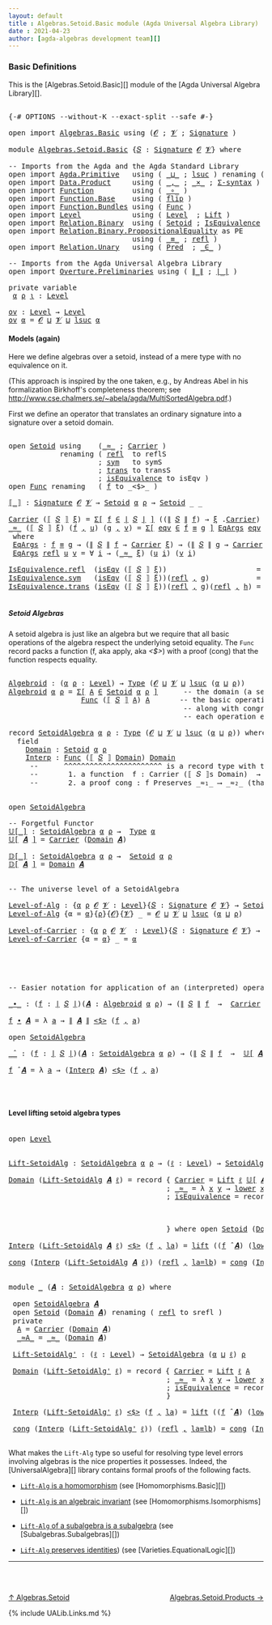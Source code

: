 ```yaml
---
layout: default
title : Algebras.Setoid.Basic module (Agda Universal Algebra Library)
date : 2021-04-23
author: [agda-algebras development team][]
---
```


### Basic Definitions

This is the [Algebras.Setoid.Basic][] module of the [Agda Universal Algebra Library][].

<pre class="Agda">

<a id="283" class="Symbol">{-#</a> <a id="287" class="Keyword">OPTIONS</a> <a id="295" class="Pragma">--without-K</a> <a id="307" class="Pragma">--exact-split</a> <a id="321" class="Pragma">--safe</a> <a id="328" class="Symbol">#-}</a>

<a id="333" class="Keyword">open</a> <a id="338" class="Keyword">import</a> <a id="345" href="Algebras.Basic.html" class="Module">Algebras.Basic</a> <a id="360" class="Keyword">using</a> <a id="366" class="Symbol">(</a><a id="367" href="Algebras.Basic.html#1210" class="Generalizable">𝓞</a> <a id="369" class="Symbol">;</a> <a id="371" href="Algebras.Basic.html#1212" class="Generalizable">𝓥</a> <a id="373" class="Symbol">;</a> <a id="375" href="Algebras.Basic.html#3576" class="Function">Signature</a> <a id="385" class="Symbol">)</a>

<a id="388" class="Keyword">module</a> <a id="395" href="Algebras.Setoid.Basic.html" class="Module">Algebras.Setoid.Basic</a> <a id="417" class="Symbol">{</a><a id="418" href="Algebras.Setoid.Basic.html#418" class="Bound">𝑆</a> <a id="420" class="Symbol">:</a> <a id="422" href="Algebras.Basic.html#3576" class="Function">Signature</a> <a id="432" href="Algebras.Basic.html#1210" class="Generalizable">𝓞</a> <a id="434" href="Algebras.Basic.html#1212" class="Generalizable">𝓥</a><a id="435" class="Symbol">}</a> <a id="437" class="Keyword">where</a>

<a id="444" class="Comment">-- Imports from the Agda and the Agda Standard Library</a>
<a id="499" class="Keyword">open</a> <a id="504" class="Keyword">import</a> <a id="511" href="Agda.Primitive.html" class="Module">Agda.Primitive</a>   <a id="528" class="Keyword">using</a> <a id="534" class="Symbol">(</a> <a id="536" href="Agda.Primitive.html#810" class="Primitive Operator">_⊔_</a> <a id="540" class="Symbol">;</a> <a id="542" href="Agda.Primitive.html#780" class="Primitive">lsuc</a> <a id="547" class="Symbol">)</a> <a id="549" class="Keyword">renaming</a> <a id="558" class="Symbol">(</a> <a id="560" href="Agda.Primitive.html#326" class="Primitive">Set</a> <a id="564" class="Symbol">to</a> <a id="567" class="Primitive">Type</a> <a id="572" class="Symbol">)</a>
<a id="574" class="Keyword">open</a> <a id="579" class="Keyword">import</a> <a id="586" href="Data.Product.html" class="Module">Data.Product</a>     <a id="603" class="Keyword">using</a> <a id="609" class="Symbol">(</a> <a id="611" href="Agda.Builtin.Sigma.html#236" class="InductiveConstructor Operator">_,_</a> <a id="615" class="Symbol">;</a> <a id="617" href="Data.Product.html#1167" class="Function Operator">_×_</a> <a id="621" class="Symbol">;</a> <a id="623" href="Data.Product.html#916" class="Function">Σ-syntax</a> <a id="632" class="Symbol">)</a>
<a id="634" class="Keyword">open</a> <a id="639" class="Keyword">import</a> <a id="646" href="Function.html" class="Module">Function</a>         <a id="663" class="Keyword">using</a> <a id="669" class="Symbol">(</a> <a id="671" href="Function.Base.html#1031" class="Function Operator">_∘_</a> <a id="675" class="Symbol">)</a>
<a id="677" class="Keyword">open</a> <a id="682" class="Keyword">import</a> <a id="689" href="Function.Base.html" class="Module">Function.Base</a>    <a id="706" class="Keyword">using</a> <a id="712" class="Symbol">(</a> <a id="714" href="Function.Base.html#1554" class="Function">flip</a> <a id="719" class="Symbol">)</a>
<a id="721" class="Keyword">open</a> <a id="726" class="Keyword">import</a> <a id="733" href="Function.Bundles.html" class="Module">Function.Bundles</a> <a id="750" class="Keyword">using</a> <a id="756" class="Symbol">(</a> <a id="758" href="Function.Bundles.html#1868" class="Record">Func</a> <a id="763" class="Symbol">)</a>
<a id="765" class="Keyword">open</a> <a id="770" class="Keyword">import</a> <a id="777" href="Level.html" class="Module">Level</a>            <a id="794" class="Keyword">using</a> <a id="800" class="Symbol">(</a> <a id="802" href="Agda.Primitive.html#597" class="Postulate">Level</a>  <a id="809" class="Symbol">;</a> <a id="811" href="Level.html#400" class="Record">Lift</a> <a id="816" class="Symbol">)</a>
<a id="818" class="Keyword">open</a> <a id="823" class="Keyword">import</a> <a id="830" href="Relation.Binary.html" class="Module">Relation.Binary</a>  <a id="847" class="Keyword">using</a> <a id="853" class="Symbol">(</a> <a id="855" href="Relation.Binary.Bundles.html#1009" class="Record">Setoid</a> <a id="862" class="Symbol">;</a> <a id="864" href="Relation.Binary.Structures.html#1522" class="Record">IsEquivalence</a> <a id="878" class="Symbol">)</a>
<a id="880" class="Keyword">open</a> <a id="885" class="Keyword">import</a> <a id="892" href="Relation.Binary.PropositionalEquality.html" class="Module">Relation.Binary.PropositionalEquality</a> <a id="930" class="Symbol">as</a> <a id="933" class="Module">PE</a>
                             <a id="965" class="Keyword">using</a> <a id="971" class="Symbol">(</a> <a id="973" href="Agda.Builtin.Equality.html#151" class="Datatype Operator">_≡_</a> <a id="977" class="Symbol">;</a> <a id="979" href="Agda.Builtin.Equality.html#208" class="InductiveConstructor">refl</a> <a id="984" class="Symbol">)</a>
<a id="986" class="Keyword">open</a> <a id="991" class="Keyword">import</a> <a id="998" href="Relation.Unary.html" class="Module">Relation.Unary</a>   <a id="1015" class="Keyword">using</a> <a id="1021" class="Symbol">(</a> <a id="1023" href="Relation.Unary.html#1101" class="Function">Pred</a>  <a id="1029" class="Symbol">;</a> <a id="1031" href="Relation.Unary.html#1523" class="Function Operator">_∈_</a> <a id="1035" class="Symbol">)</a>

<a id="1038" class="Comment">-- Imports from the Agda Universal Algebra Library</a>
<a id="1089" class="Keyword">open</a> <a id="1094" class="Keyword">import</a> <a id="1101" href="Overture.Preliminaries.html" class="Module">Overture.Preliminaries</a> <a id="1124" class="Keyword">using</a> <a id="1130" class="Symbol">(</a> <a id="1132" href="Overture.Preliminaries.html#4283" class="Function Operator">∥_∥</a> <a id="1136" class="Symbol">;</a> <a id="1138" href="Overture.Preliminaries.html#4245" class="Function Operator">∣_∣</a> <a id="1142" class="Symbol">)</a>

<a id="1145" class="Keyword">private</a> <a id="1153" class="Keyword">variable</a>
 <a id="1163" href="Algebras.Setoid.Basic.html#1163" class="Generalizable">α</a> <a id="1165" href="Algebras.Setoid.Basic.html#1165" class="Generalizable">ρ</a> <a id="1167" href="Algebras.Setoid.Basic.html#1167" class="Generalizable">ι</a> <a id="1169" class="Symbol">:</a> <a id="1171" href="Agda.Primitive.html#597" class="Postulate">Level</a>

<a id="ov"></a><a id="1178" href="Algebras.Setoid.Basic.html#1178" class="Function">ov</a> <a id="1181" class="Symbol">:</a> <a id="1183" href="Agda.Primitive.html#597" class="Postulate">Level</a> <a id="1189" class="Symbol">→</a> <a id="1191" href="Agda.Primitive.html#597" class="Postulate">Level</a>
<a id="1197" href="Algebras.Setoid.Basic.html#1178" class="Function">ov</a> <a id="1200" href="Algebras.Setoid.Basic.html#1200" class="Bound">α</a> <a id="1202" class="Symbol">=</a> <a id="1204" href="Algebras.Setoid.Basic.html#432" class="Bound">𝓞</a> <a id="1206" href="Agda.Primitive.html#810" class="Primitive Operator">⊔</a> <a id="1208" href="Algebras.Setoid.Basic.html#434" class="Bound">𝓥</a> <a id="1210" href="Agda.Primitive.html#810" class="Primitive Operator">⊔</a> <a id="1212" href="Agda.Primitive.html#780" class="Primitive">lsuc</a> <a id="1217" href="Algebras.Setoid.Basic.html#1200" class="Bound">α</a>
</pre>

#### Models (again)

Here we define algebras over a setoid, instead of a mere type with no equivalence on it.

(This approach is inspired by the one taken, e.g., by Andreas Abel in his formalization Birkhoff's completeness theorem; see http://www.cse.chalmers.se/~abela/agda/MultiSortedAlgebra.pdf.)

First we define an operator that translates an ordinary signature into a signature over a setoid domain.

<pre class="Agda">

<a id="1652" class="Keyword">open</a> <a id="1657" href="Relation.Binary.Bundles.html#1009" class="Module">Setoid</a> <a id="1664" class="Keyword">using</a>    <a id="1673" class="Symbol">(</a><a id="1674" href="Relation.Binary.Bundles.html#1098" class="Field Operator">_≈_</a> <a id="1678" class="Symbol">;</a> <a id="1680" href="Relation.Binary.Bundles.html#1072" class="Field">Carrier</a> <a id="1688" class="Symbol">)</a>
            <a id="1702" class="Keyword">renaming</a> <a id="1711" class="Symbol">(</a> <a id="1713" href="Relation.Binary.Structures.html#1568" class="Function">refl</a>  <a id="1719" class="Symbol">to</a> <a id="1722" class="Function">reflS</a>
                     <a id="1749" class="Symbol">;</a> <a id="1751" href="Relation.Binary.Structures.html#1594" class="Function">sym</a>   <a id="1757" class="Symbol">to</a> <a id="1760" class="Function">symS</a>
                     <a id="1786" class="Symbol">;</a> <a id="1788" href="Relation.Binary.Structures.html#1620" class="Function">trans</a> <a id="1794" class="Symbol">to</a> <a id="1797" class="Function">transS</a>
                     <a id="1825" class="Symbol">;</a> <a id="1827" href="Relation.Binary.Bundles.html#1132" class="Field">isEquivalence</a> <a id="1841" class="Symbol">to</a> <a id="1844" class="Field">isEqv</a> <a id="1850" class="Symbol">)</a>
<a id="1852" class="Keyword">open</a> <a id="1857" href="Function.Bundles.html#1868" class="Module">Func</a> <a id="1862" class="Keyword">renaming</a>   <a id="1873" class="Symbol">(</a> <a id="1875" href="Function.Bundles.html#1919" class="Field">f</a> <a id="1877" class="Symbol">to</a> <a id="1880" class="Field">_&lt;$&gt;_</a> <a id="1886" class="Symbol">)</a>

<a id="⟦_⟧"></a><a id="1889" href="Algebras.Setoid.Basic.html#1889" class="Function Operator">⟦_⟧</a> <a id="1893" class="Symbol">:</a> <a id="1895" href="Algebras.Basic.html#3576" class="Function">Signature</a> <a id="1905" href="Algebras.Setoid.Basic.html#432" class="Bound">𝓞</a> <a id="1907" href="Algebras.Setoid.Basic.html#434" class="Bound">𝓥</a> <a id="1909" class="Symbol">→</a> <a id="1911" href="Relation.Binary.Bundles.html#1009" class="Record">Setoid</a> <a id="1918" href="Algebras.Setoid.Basic.html#1163" class="Generalizable">α</a> <a id="1920" href="Algebras.Setoid.Basic.html#1165" class="Generalizable">ρ</a> <a id="1922" class="Symbol">→</a> <a id="1924" href="Relation.Binary.Bundles.html#1009" class="Record">Setoid</a> <a id="1931" class="Symbol">_</a> <a id="1933" class="Symbol">_</a>

<a id="1936" href="Relation.Binary.Bundles.html#1072" class="Field">Carrier</a> <a id="1944" class="Symbol">(</a><a id="1945" href="Algebras.Setoid.Basic.html#1889" class="Function Operator">⟦</a> <a id="1947" href="Algebras.Setoid.Basic.html#1947" class="Bound">𝑆</a> <a id="1949" href="Algebras.Setoid.Basic.html#1889" class="Function Operator">⟧</a> <a id="1951" href="Algebras.Setoid.Basic.html#1951" class="Bound">ξ</a><a id="1952" class="Symbol">)</a> <a id="1954" class="Symbol">=</a> <a id="1956" href="Data.Product.html#916" class="Function">Σ[</a> <a id="1959" href="Algebras.Setoid.Basic.html#1959" class="Bound">f</a> <a id="1961" href="Data.Product.html#916" class="Function">∈</a> <a id="1963" href="Overture.Preliminaries.html#4245" class="Function Operator">∣</a> <a id="1965" href="Algebras.Setoid.Basic.html#1947" class="Bound">𝑆</a> <a id="1967" href="Overture.Preliminaries.html#4245" class="Function Operator">∣</a> <a id="1969" href="Data.Product.html#916" class="Function">]</a> <a id="1971" class="Symbol">((</a><a id="1973" href="Overture.Preliminaries.html#4283" class="Function Operator">∥</a> <a id="1975" href="Algebras.Setoid.Basic.html#1947" class="Bound">𝑆</a> <a id="1977" href="Overture.Preliminaries.html#4283" class="Function Operator">∥</a> <a id="1979" href="Algebras.Setoid.Basic.html#1959" class="Bound">f</a><a id="1980" class="Symbol">)</a> <a id="1982" class="Symbol">→</a> <a id="1984" href="Algebras.Setoid.Basic.html#1951" class="Bound">ξ</a> <a id="1986" class="Symbol">.</a><a id="1987" href="Relation.Binary.Bundles.html#1072" class="Field">Carrier</a><a id="1994" class="Symbol">)</a>
<a id="1996" href="Relation.Binary.Bundles.html#1098" class="Field Operator">_≈_</a> <a id="2000" class="Symbol">(</a><a id="2001" href="Algebras.Setoid.Basic.html#1889" class="Function Operator">⟦</a> <a id="2003" href="Algebras.Setoid.Basic.html#2003" class="Bound">𝑆</a> <a id="2005" href="Algebras.Setoid.Basic.html#1889" class="Function Operator">⟧</a> <a id="2007" href="Algebras.Setoid.Basic.html#2007" class="Bound">ξ</a><a id="2008" class="Symbol">)</a> <a id="2010" class="Symbol">(</a><a id="2011" href="Algebras.Setoid.Basic.html#2011" class="Bound">f</a> <a id="2013" href="Agda.Builtin.Sigma.html#236" class="InductiveConstructor Operator">,</a> <a id="2015" href="Algebras.Setoid.Basic.html#2015" class="Bound">u</a><a id="2016" class="Symbol">)</a> <a id="2018" class="Symbol">(</a><a id="2019" href="Algebras.Setoid.Basic.html#2019" class="Bound">g</a> <a id="2021" href="Agda.Builtin.Sigma.html#236" class="InductiveConstructor Operator">,</a> <a id="2023" href="Algebras.Setoid.Basic.html#2023" class="Bound">v</a><a id="2024" class="Symbol">)</a> <a id="2026" class="Symbol">=</a> <a id="2028" href="Data.Product.html#916" class="Function">Σ[</a> <a id="2031" href="Algebras.Setoid.Basic.html#2031" class="Bound">eqv</a> <a id="2035" href="Data.Product.html#916" class="Function">∈</a> <a id="2037" href="Algebras.Setoid.Basic.html#2011" class="Bound">f</a> <a id="2039" href="Agda.Builtin.Equality.html#151" class="Datatype Operator">≡</a> <a id="2041" href="Algebras.Setoid.Basic.html#2019" class="Bound">g</a> <a id="2043" href="Data.Product.html#916" class="Function">]</a> <a id="2045" href="Algebras.Setoid.Basic.html#2068" class="Function">EqArgs</a> <a id="2052" href="Algebras.Setoid.Basic.html#2031" class="Bound">eqv</a> <a id="2056" href="Algebras.Setoid.Basic.html#2015" class="Bound">u</a> <a id="2058" href="Algebras.Setoid.Basic.html#2023" class="Bound">v</a>
 <a id="2061" class="Keyword">where</a>
 <a id="2068" href="Algebras.Setoid.Basic.html#2068" class="Function">EqArgs</a> <a id="2075" class="Symbol">:</a> <a id="2077" href="Algebras.Setoid.Basic.html#2011" class="Bound">f</a> <a id="2079" href="Agda.Builtin.Equality.html#151" class="Datatype Operator">≡</a> <a id="2081" href="Algebras.Setoid.Basic.html#2019" class="Bound">g</a> <a id="2083" class="Symbol">→</a> <a id="2085" class="Symbol">(</a><a id="2086" href="Overture.Preliminaries.html#4283" class="Function Operator">∥</a> <a id="2088" href="Algebras.Setoid.Basic.html#2003" class="Bound">𝑆</a> <a id="2090" href="Overture.Preliminaries.html#4283" class="Function Operator">∥</a> <a id="2092" href="Algebras.Setoid.Basic.html#2011" class="Bound">f</a> <a id="2094" class="Symbol">→</a> <a id="2096" href="Relation.Binary.Bundles.html#1072" class="Field">Carrier</a> <a id="2104" href="Algebras.Setoid.Basic.html#2007" class="Bound">ξ</a><a id="2105" class="Symbol">)</a> <a id="2107" class="Symbol">→</a> <a id="2109" class="Symbol">(</a><a id="2110" href="Overture.Preliminaries.html#4283" class="Function Operator">∥</a> <a id="2112" href="Algebras.Setoid.Basic.html#2003" class="Bound">𝑆</a> <a id="2114" href="Overture.Preliminaries.html#4283" class="Function Operator">∥</a> <a id="2116" href="Algebras.Setoid.Basic.html#2019" class="Bound">g</a> <a id="2118" class="Symbol">→</a> <a id="2120" href="Relation.Binary.Bundles.html#1072" class="Field">Carrier</a> <a id="2128" href="Algebras.Setoid.Basic.html#2007" class="Bound">ξ</a><a id="2129" class="Symbol">)</a> <a id="2131" class="Symbol">→</a> <a id="2133" href="Algebras.Setoid.Basic.html#567" class="Primitive">Type</a> <a id="2138" class="Symbol">_</a>
 <a id="2141" href="Algebras.Setoid.Basic.html#2068" class="Function">EqArgs</a> <a id="2148" href="Agda.Builtin.Equality.html#208" class="InductiveConstructor">refl</a> <a id="2153" href="Algebras.Setoid.Basic.html#2153" class="Bound">u</a> <a id="2155" href="Algebras.Setoid.Basic.html#2155" class="Bound">v</a> <a id="2157" class="Symbol">=</a> <a id="2159" class="Symbol">∀</a> <a id="2161" href="Algebras.Setoid.Basic.html#2161" class="Bound">i</a> <a id="2163" class="Symbol">→</a> <a id="2165" class="Symbol">(</a><a id="2166" href="Relation.Binary.Bundles.html#1098" class="Field Operator">_≈_</a> <a id="2170" href="Algebras.Setoid.Basic.html#2007" class="Bound">ξ</a><a id="2171" class="Symbol">)</a> <a id="2173" class="Symbol">(</a><a id="2174" href="Algebras.Setoid.Basic.html#2153" class="Bound">u</a> <a id="2176" href="Algebras.Setoid.Basic.html#2161" class="Bound">i</a><a id="2177" class="Symbol">)</a> <a id="2179" class="Symbol">(</a><a id="2180" href="Algebras.Setoid.Basic.html#2155" class="Bound">v</a> <a id="2182" href="Algebras.Setoid.Basic.html#2161" class="Bound">i</a><a id="2183" class="Symbol">)</a>

<a id="2186" href="Relation.Binary.Structures.html#1568" class="Field">IsEquivalence.refl</a>  <a id="2206" class="Symbol">(</a><a id="2207" href="Algebras.Setoid.Basic.html#1844" class="Field">isEqv</a> <a id="2213" class="Symbol">(</a><a id="2214" href="Algebras.Setoid.Basic.html#1889" class="Function Operator">⟦</a> <a id="2216" href="Algebras.Setoid.Basic.html#2216" class="Bound">𝑆</a> <a id="2218" href="Algebras.Setoid.Basic.html#1889" class="Function Operator">⟧</a> <a id="2220" href="Algebras.Setoid.Basic.html#2220" class="Bound">ξ</a><a id="2221" class="Symbol">))</a>                     <a id="2244" class="Symbol">=</a> <a id="2246" href="Agda.Builtin.Equality.html#208" class="InductiveConstructor">refl</a> <a id="2251" href="Agda.Builtin.Sigma.html#236" class="InductiveConstructor Operator">,</a> <a id="2253" class="Symbol">λ</a> <a id="2255" href="Algebras.Setoid.Basic.html#2255" class="Bound">_</a> <a id="2257" class="Symbol">→</a> <a id="2259" href="Algebras.Setoid.Basic.html#1722" class="Function">reflS</a>  <a id="2266" href="Algebras.Setoid.Basic.html#2220" class="Bound">ξ</a>
<a id="2268" href="Relation.Binary.Structures.html#1594" class="Field">IsEquivalence.sym</a>   <a id="2288" class="Symbol">(</a><a id="2289" href="Algebras.Setoid.Basic.html#1844" class="Field">isEqv</a> <a id="2295" class="Symbol">(</a><a id="2296" href="Algebras.Setoid.Basic.html#1889" class="Function Operator">⟦</a> <a id="2298" href="Algebras.Setoid.Basic.html#2298" class="Bound">𝑆</a> <a id="2300" href="Algebras.Setoid.Basic.html#1889" class="Function Operator">⟧</a> <a id="2302" href="Algebras.Setoid.Basic.html#2302" class="Bound">ξ</a><a id="2303" class="Symbol">))(</a><a id="2306" href="Agda.Builtin.Equality.html#208" class="InductiveConstructor">refl</a> <a id="2311" href="Agda.Builtin.Sigma.html#236" class="InductiveConstructor Operator">,</a> <a id="2313" href="Algebras.Setoid.Basic.html#2313" class="Bound">g</a><a id="2314" class="Symbol">)</a>           <a id="2326" class="Symbol">=</a> <a id="2328" href="Agda.Builtin.Equality.html#208" class="InductiveConstructor">refl</a> <a id="2333" href="Agda.Builtin.Sigma.html#236" class="InductiveConstructor Operator">,</a> <a id="2335" class="Symbol">λ</a> <a id="2337" href="Algebras.Setoid.Basic.html#2337" class="Bound">i</a> <a id="2339" class="Symbol">→</a> <a id="2341" href="Algebras.Setoid.Basic.html#1760" class="Function">symS</a>   <a id="2348" href="Algebras.Setoid.Basic.html#2302" class="Bound">ξ</a> <a id="2350" class="Symbol">(</a><a id="2351" href="Algebras.Setoid.Basic.html#2313" class="Bound">g</a> <a id="2353" href="Algebras.Setoid.Basic.html#2337" class="Bound">i</a><a id="2354" class="Symbol">)</a>
<a id="2356" href="Relation.Binary.Structures.html#1620" class="Field">IsEquivalence.trans</a> <a id="2376" class="Symbol">(</a><a id="2377" href="Algebras.Setoid.Basic.html#1844" class="Field">isEqv</a> <a id="2383" class="Symbol">(</a><a id="2384" href="Algebras.Setoid.Basic.html#1889" class="Function Operator">⟦</a> <a id="2386" href="Algebras.Setoid.Basic.html#2386" class="Bound">𝑆</a> <a id="2388" href="Algebras.Setoid.Basic.html#1889" class="Function Operator">⟧</a> <a id="2390" href="Algebras.Setoid.Basic.html#2390" class="Bound">ξ</a><a id="2391" class="Symbol">))(</a><a id="2394" href="Agda.Builtin.Equality.html#208" class="InductiveConstructor">refl</a> <a id="2399" href="Agda.Builtin.Sigma.html#236" class="InductiveConstructor Operator">,</a> <a id="2401" href="Algebras.Setoid.Basic.html#2401" class="Bound">g</a><a id="2402" class="Symbol">)(</a><a id="2404" href="Agda.Builtin.Equality.html#208" class="InductiveConstructor">refl</a> <a id="2409" href="Agda.Builtin.Sigma.html#236" class="InductiveConstructor Operator">,</a> <a id="2411" href="Algebras.Setoid.Basic.html#2411" class="Bound">h</a><a id="2412" class="Symbol">)</a> <a id="2414" class="Symbol">=</a> <a id="2416" href="Agda.Builtin.Equality.html#208" class="InductiveConstructor">refl</a> <a id="2421" href="Agda.Builtin.Sigma.html#236" class="InductiveConstructor Operator">,</a> <a id="2423" class="Symbol">λ</a> <a id="2425" href="Algebras.Setoid.Basic.html#2425" class="Bound">i</a> <a id="2427" class="Symbol">→</a> <a id="2429" href="Algebras.Setoid.Basic.html#1797" class="Function">transS</a> <a id="2436" href="Algebras.Setoid.Basic.html#2390" class="Bound">ξ</a> <a id="2438" class="Symbol">(</a><a id="2439" href="Algebras.Setoid.Basic.html#2401" class="Bound">g</a> <a id="2441" href="Algebras.Setoid.Basic.html#2425" class="Bound">i</a><a id="2442" class="Symbol">)</a> <a id="2444" class="Symbol">(</a><a id="2445" href="Algebras.Setoid.Basic.html#2411" class="Bound">h</a> <a id="2447" href="Algebras.Setoid.Basic.html#2425" class="Bound">i</a><a id="2448" class="Symbol">)</a>

</pre>


##### Setoid Algebras

A setoid algebra is just like an algebra but we require that all basic operations of the algebra respect the underlying setoid equality.
The `Func` record packs a function (f, aka apply, aka _<$>_) with a proof (cong) that the function respects equality.

<pre class="Agda">

<a id="Algebroid"></a><a id="2757" href="Algebras.Setoid.Basic.html#2757" class="Function">Algebroid</a> <a id="2767" class="Symbol">:</a> <a id="2769" class="Symbol">(</a><a id="2770" href="Algebras.Setoid.Basic.html#2770" class="Bound">α</a> <a id="2772" href="Algebras.Setoid.Basic.html#2772" class="Bound">ρ</a> <a id="2774" class="Symbol">:</a> <a id="2776" href="Agda.Primitive.html#597" class="Postulate">Level</a><a id="2781" class="Symbol">)</a> <a id="2783" class="Symbol">→</a> <a id="2785" href="Algebras.Setoid.Basic.html#567" class="Primitive">Type</a> <a id="2790" class="Symbol">(</a><a id="2791" href="Algebras.Setoid.Basic.html#432" class="Bound">𝓞</a> <a id="2793" href="Agda.Primitive.html#810" class="Primitive Operator">⊔</a> <a id="2795" href="Algebras.Setoid.Basic.html#434" class="Bound">𝓥</a> <a id="2797" href="Agda.Primitive.html#810" class="Primitive Operator">⊔</a> <a id="2799" href="Agda.Primitive.html#780" class="Primitive">lsuc</a> <a id="2804" class="Symbol">(</a><a id="2805" href="Algebras.Setoid.Basic.html#2770" class="Bound">α</a> <a id="2807" href="Agda.Primitive.html#810" class="Primitive Operator">⊔</a> <a id="2809" href="Algebras.Setoid.Basic.html#2772" class="Bound">ρ</a><a id="2810" class="Symbol">))</a>
<a id="2813" href="Algebras.Setoid.Basic.html#2757" class="Function">Algebroid</a> <a id="2823" href="Algebras.Setoid.Basic.html#2823" class="Bound">α</a> <a id="2825" href="Algebras.Setoid.Basic.html#2825" class="Bound">ρ</a> <a id="2827" class="Symbol">=</a> <a id="2829" href="Data.Product.html#916" class="Function">Σ[</a> <a id="2832" href="Algebras.Setoid.Basic.html#2832" class="Bound">A</a> <a id="2834" href="Data.Product.html#916" class="Function">∈</a> <a id="2836" href="Relation.Binary.Bundles.html#1009" class="Record">Setoid</a> <a id="2843" href="Algebras.Setoid.Basic.html#2823" class="Bound">α</a> <a id="2845" href="Algebras.Setoid.Basic.html#2825" class="Bound">ρ</a> <a id="2847" href="Data.Product.html#916" class="Function">]</a>      <a id="2854" class="Comment">-- the domain (a setoid)</a>
                 <a id="2896" href="Function.Bundles.html#1868" class="Record">Func</a> <a id="2901" class="Symbol">(</a><a id="2902" href="Algebras.Setoid.Basic.html#1889" class="Function Operator">⟦</a> <a id="2904" href="Algebras.Setoid.Basic.html#418" class="Bound">𝑆</a> <a id="2906" href="Algebras.Setoid.Basic.html#1889" class="Function Operator">⟧</a> <a id="2908" href="Algebras.Setoid.Basic.html#2832" class="Bound">A</a><a id="2909" class="Symbol">)</a> <a id="2911" href="Algebras.Setoid.Basic.html#2832" class="Bound">A</a>       <a id="2919" class="Comment">-- the basic operations,</a>
                                         <a id="2985" class="Comment">-- along with congruence proofs that</a>
                                         <a id="3063" class="Comment">-- each operation espects setoid equality</a>

<a id="3106" class="Keyword">record</a> <a id="SetoidAlgebra"></a><a id="3113" href="Algebras.Setoid.Basic.html#3113" class="Record">SetoidAlgebra</a> <a id="3127" href="Algebras.Setoid.Basic.html#3127" class="Bound">α</a> <a id="3129" href="Algebras.Setoid.Basic.html#3129" class="Bound">ρ</a> <a id="3131" class="Symbol">:</a> <a id="3133" href="Algebras.Setoid.Basic.html#567" class="Primitive">Type</a> <a id="3138" class="Symbol">(</a><a id="3139" href="Algebras.Setoid.Basic.html#432" class="Bound">𝓞</a> <a id="3141" href="Agda.Primitive.html#810" class="Primitive Operator">⊔</a> <a id="3143" href="Algebras.Setoid.Basic.html#434" class="Bound">𝓥</a> <a id="3145" href="Agda.Primitive.html#810" class="Primitive Operator">⊔</a> <a id="3147" href="Agda.Primitive.html#780" class="Primitive">lsuc</a> <a id="3152" class="Symbol">(</a><a id="3153" href="Algebras.Setoid.Basic.html#3127" class="Bound">α</a> <a id="3155" href="Agda.Primitive.html#810" class="Primitive Operator">⊔</a> <a id="3157" href="Algebras.Setoid.Basic.html#3129" class="Bound">ρ</a><a id="3158" class="Symbol">))</a> <a id="3161" class="Keyword">where</a>
  <a id="3169" class="Keyword">field</a>
    <a id="SetoidAlgebra.Domain"></a><a id="3179" href="Algebras.Setoid.Basic.html#3179" class="Field">Domain</a> <a id="3186" class="Symbol">:</a> <a id="3188" href="Relation.Binary.Bundles.html#1009" class="Record">Setoid</a> <a id="3195" href="Algebras.Setoid.Basic.html#3127" class="Bound">α</a> <a id="3197" href="Algebras.Setoid.Basic.html#3129" class="Bound">ρ</a>
    <a id="SetoidAlgebra.Interp"></a><a id="3203" href="Algebras.Setoid.Basic.html#3203" class="Field">Interp</a> <a id="3210" class="Symbol">:</a> <a id="3212" href="Function.Bundles.html#1868" class="Record">Func</a> <a id="3217" class="Symbol">(</a><a id="3218" href="Algebras.Setoid.Basic.html#1889" class="Function Operator">⟦</a> <a id="3220" href="Algebras.Setoid.Basic.html#418" class="Bound">𝑆</a> <a id="3222" href="Algebras.Setoid.Basic.html#1889" class="Function Operator">⟧</a> <a id="3224" href="Algebras.Setoid.Basic.html#3179" class="Field">Domain</a><a id="3230" class="Symbol">)</a> <a id="3232" href="Algebras.Setoid.Basic.html#3179" class="Field">Domain</a>
     <a id="3244" class="Comment">--      ^^^^^^^^^^^^^^^^^^^^^^^ is a record type with two fields:</a>
     <a id="3315" class="Comment">--       1. a function  f : Carrier (⟦ 𝑆 ⟧s Domain)  → Carrier Domain</a>
     <a id="3390" class="Comment">--       2. a proof cong : f Preserves _≈₁_ ⟶ _≈₂_ (that f preserves the setoid equalities)</a>


<a id="3484" class="Keyword">open</a> <a id="3489" href="Algebras.Setoid.Basic.html#3113" class="Module">SetoidAlgebra</a>

<a id="3504" class="Comment">-- Forgetful Functor</a>
<a id="𝕌[_]"></a><a id="3525" href="Algebras.Setoid.Basic.html#3525" class="Function Operator">𝕌[_]</a> <a id="3530" class="Symbol">:</a> <a id="3532" href="Algebras.Setoid.Basic.html#3113" class="Record">SetoidAlgebra</a> <a id="3546" href="Algebras.Setoid.Basic.html#1163" class="Generalizable">α</a> <a id="3548" href="Algebras.Setoid.Basic.html#1165" class="Generalizable">ρ</a> <a id="3550" class="Symbol">→</a>  <a id="3553" href="Algebras.Setoid.Basic.html#567" class="Primitive">Type</a> <a id="3558" href="Algebras.Setoid.Basic.html#1163" class="Generalizable">α</a>
<a id="3560" href="Algebras.Setoid.Basic.html#3525" class="Function Operator">𝕌[</a> <a id="3563" href="Algebras.Setoid.Basic.html#3563" class="Bound">𝑨</a> <a id="3565" href="Algebras.Setoid.Basic.html#3525" class="Function Operator">]</a> <a id="3567" class="Symbol">=</a> <a id="3569" href="Relation.Binary.Bundles.html#1072" class="Field">Carrier</a> <a id="3577" class="Symbol">(</a><a id="3578" href="Algebras.Setoid.Basic.html#3179" class="Field">Domain</a> <a id="3585" href="Algebras.Setoid.Basic.html#3563" class="Bound">𝑨</a><a id="3586" class="Symbol">)</a>

<a id="𝔻[_]"></a><a id="3589" href="Algebras.Setoid.Basic.html#3589" class="Function Operator">𝔻[_]</a> <a id="3594" class="Symbol">:</a> <a id="3596" href="Algebras.Setoid.Basic.html#3113" class="Record">SetoidAlgebra</a> <a id="3610" href="Algebras.Setoid.Basic.html#1163" class="Generalizable">α</a> <a id="3612" href="Algebras.Setoid.Basic.html#1165" class="Generalizable">ρ</a> <a id="3614" class="Symbol">→</a>  <a id="3617" href="Relation.Binary.Bundles.html#1009" class="Record">Setoid</a> <a id="3624" href="Algebras.Setoid.Basic.html#1163" class="Generalizable">α</a> <a id="3626" href="Algebras.Setoid.Basic.html#1165" class="Generalizable">ρ</a>
<a id="3628" href="Algebras.Setoid.Basic.html#3589" class="Function Operator">𝔻[</a> <a id="3631" href="Algebras.Setoid.Basic.html#3631" class="Bound">𝑨</a> <a id="3633" href="Algebras.Setoid.Basic.html#3589" class="Function Operator">]</a> <a id="3635" class="Symbol">=</a> <a id="3637" href="Algebras.Setoid.Basic.html#3179" class="Field">Domain</a> <a id="3644" href="Algebras.Setoid.Basic.html#3631" class="Bound">𝑨</a>


<a id="3648" class="Comment">-- The universe level of a SetoidAlgebra</a>

<a id="Level-of-Alg"></a><a id="3690" href="Algebras.Setoid.Basic.html#3690" class="Function">Level-of-Alg</a> <a id="3703" class="Symbol">:</a> <a id="3705" class="Symbol">{</a><a id="3706" href="Algebras.Setoid.Basic.html#3706" class="Bound">α</a> <a id="3708" href="Algebras.Setoid.Basic.html#3708" class="Bound">ρ</a> <a id="3710" href="Algebras.Setoid.Basic.html#3710" class="Bound">𝓞</a> <a id="3712" href="Algebras.Setoid.Basic.html#3712" class="Bound">𝓥</a> <a id="3714" class="Symbol">:</a> <a id="3716" href="Agda.Primitive.html#597" class="Postulate">Level</a><a id="3721" class="Symbol">}{</a><a id="3723" href="Algebras.Setoid.Basic.html#3723" class="Bound">𝑆</a> <a id="3725" class="Symbol">:</a> <a id="3727" href="Algebras.Basic.html#3576" class="Function">Signature</a> <a id="3737" href="Algebras.Setoid.Basic.html#3710" class="Bound">𝓞</a> <a id="3739" href="Algebras.Setoid.Basic.html#3712" class="Bound">𝓥</a><a id="3740" class="Symbol">}</a> <a id="3742" class="Symbol">→</a> <a id="3744" href="Algebras.Setoid.Basic.html#3113" class="Record">SetoidAlgebra</a> <a id="3758" href="Algebras.Setoid.Basic.html#3706" class="Bound">α</a> <a id="3760" href="Algebras.Setoid.Basic.html#3708" class="Bound">ρ</a> <a id="3762" class="Symbol">→</a> <a id="3764" href="Agda.Primitive.html#597" class="Postulate">Level</a>
<a id="3770" href="Algebras.Setoid.Basic.html#3690" class="Function">Level-of-Alg</a> <a id="3783" class="Symbol">{</a><a id="3784" class="Argument">α</a> <a id="3786" class="Symbol">=</a> <a id="3788" href="Algebras.Setoid.Basic.html#3788" class="Bound">α</a><a id="3789" class="Symbol">}{</a><a id="3791" href="Algebras.Setoid.Basic.html#3791" class="Bound">ρ</a><a id="3792" class="Symbol">}{</a><a id="3794" href="Algebras.Setoid.Basic.html#3794" class="Bound">𝓞</a><a id="3795" class="Symbol">}{</a><a id="3797" href="Algebras.Setoid.Basic.html#3797" class="Bound">𝓥</a><a id="3798" class="Symbol">}</a> <a id="3800" class="Symbol">_</a> <a id="3802" class="Symbol">=</a> <a id="3804" href="Algebras.Setoid.Basic.html#3794" class="Bound">𝓞</a> <a id="3806" href="Agda.Primitive.html#810" class="Primitive Operator">⊔</a> <a id="3808" href="Algebras.Setoid.Basic.html#3797" class="Bound">𝓥</a> <a id="3810" href="Agda.Primitive.html#810" class="Primitive Operator">⊔</a> <a id="3812" href="Agda.Primitive.html#780" class="Primitive">lsuc</a> <a id="3817" class="Symbol">(</a><a id="3818" href="Algebras.Setoid.Basic.html#3788" class="Bound">α</a> <a id="3820" href="Agda.Primitive.html#810" class="Primitive Operator">⊔</a> <a id="3822" href="Algebras.Setoid.Basic.html#3791" class="Bound">ρ</a><a id="3823" class="Symbol">)</a>

<a id="Level-of-Carrier"></a><a id="3826" href="Algebras.Setoid.Basic.html#3826" class="Function">Level-of-Carrier</a> <a id="3843" class="Symbol">:</a> <a id="3845" class="Symbol">{</a><a id="3846" href="Algebras.Setoid.Basic.html#3846" class="Bound">α</a> <a id="3848" href="Algebras.Setoid.Basic.html#3848" class="Bound">ρ</a> <a id="3850" href="Algebras.Setoid.Basic.html#3850" class="Bound">𝓞</a> <a id="3852" href="Algebras.Setoid.Basic.html#3852" class="Bound">𝓥</a>  <a id="3855" class="Symbol">:</a> <a id="3857" href="Agda.Primitive.html#597" class="Postulate">Level</a><a id="3862" class="Symbol">}{</a><a id="3864" href="Algebras.Setoid.Basic.html#3864" class="Bound">𝑆</a> <a id="3866" class="Symbol">:</a> <a id="3868" href="Algebras.Basic.html#3576" class="Function">Signature</a> <a id="3878" href="Algebras.Setoid.Basic.html#3850" class="Bound">𝓞</a> <a id="3880" href="Algebras.Setoid.Basic.html#3852" class="Bound">𝓥</a><a id="3881" class="Symbol">}</a> <a id="3883" class="Symbol">→</a> <a id="3885" href="Algebras.Setoid.Basic.html#3113" class="Record">SetoidAlgebra</a> <a id="3899" href="Algebras.Setoid.Basic.html#3846" class="Bound">α</a> <a id="3901" href="Algebras.Setoid.Basic.html#3848" class="Bound">ρ</a> <a id="3903" class="Symbol">→</a> <a id="3905" href="Agda.Primitive.html#597" class="Postulate">Level</a>
<a id="3911" href="Algebras.Setoid.Basic.html#3826" class="Function">Level-of-Carrier</a> <a id="3928" class="Symbol">{</a><a id="3929" class="Argument">α</a> <a id="3931" class="Symbol">=</a> <a id="3933" href="Algebras.Setoid.Basic.html#3933" class="Bound">α</a><a id="3934" class="Symbol">}</a> <a id="3936" class="Symbol">_</a> <a id="3938" class="Symbol">=</a> <a id="3940" href="Algebras.Setoid.Basic.html#3933" class="Bound">α</a>





<a id="3947" class="Comment">-- Easier notation for application of an (interpreted) operation symbol.</a>

<a id="_∙_"></a><a id="4021" href="Algebras.Setoid.Basic.html#4021" class="Function Operator">_∙_</a> <a id="4025" class="Symbol">:</a> <a id="4027" class="Symbol">(</a><a id="4028" href="Algebras.Setoid.Basic.html#4028" class="Bound">f</a> <a id="4030" class="Symbol">:</a> <a id="4032" href="Overture.Preliminaries.html#4245" class="Function Operator">∣</a> <a id="4034" href="Algebras.Setoid.Basic.html#418" class="Bound">𝑆</a> <a id="4036" href="Overture.Preliminaries.html#4245" class="Function Operator">∣</a><a id="4037" class="Symbol">)(</a><a id="4039" href="Algebras.Setoid.Basic.html#4039" class="Bound">𝑨</a> <a id="4041" class="Symbol">:</a> <a id="4043" href="Algebras.Setoid.Basic.html#2757" class="Function">Algebroid</a> <a id="4053" href="Algebras.Setoid.Basic.html#1163" class="Generalizable">α</a> <a id="4055" href="Algebras.Setoid.Basic.html#1165" class="Generalizable">ρ</a><a id="4056" class="Symbol">)</a> <a id="4058" class="Symbol">→</a> <a id="4060" class="Symbol">(</a><a id="4061" href="Overture.Preliminaries.html#4283" class="Function Operator">∥</a> <a id="4063" href="Algebras.Setoid.Basic.html#418" class="Bound">𝑆</a> <a id="4065" href="Overture.Preliminaries.html#4283" class="Function Operator">∥</a> <a id="4067" href="Algebras.Setoid.Basic.html#4028" class="Bound">f</a>  <a id="4070" class="Symbol">→</a>  <a id="4073" href="Relation.Binary.Bundles.html#1072" class="Field">Carrier</a> <a id="4081" href="Overture.Preliminaries.html#4245" class="Function Operator">∣</a> <a id="4083" href="Algebras.Setoid.Basic.html#4039" class="Bound">𝑨</a> <a id="4085" href="Overture.Preliminaries.html#4245" class="Function Operator">∣</a><a id="4086" class="Symbol">)</a> <a id="4088" class="Symbol">→</a> <a id="4090" href="Relation.Binary.Bundles.html#1072" class="Field">Carrier</a> <a id="4098" href="Overture.Preliminaries.html#4245" class="Function Operator">∣</a> <a id="4100" href="Algebras.Setoid.Basic.html#4039" class="Bound">𝑨</a> <a id="4102" href="Overture.Preliminaries.html#4245" class="Function Operator">∣</a>

<a id="4105" href="Algebras.Setoid.Basic.html#4105" class="Bound">f</a> <a id="4107" href="Algebras.Setoid.Basic.html#4021" class="Function Operator">∙</a> <a id="4109" href="Algebras.Setoid.Basic.html#4109" class="Bound">𝑨</a> <a id="4111" class="Symbol">=</a> <a id="4113" class="Symbol">λ</a> <a id="4115" href="Algebras.Setoid.Basic.html#4115" class="Bound">a</a> <a id="4117" class="Symbol">→</a> <a id="4119" href="Overture.Preliminaries.html#4283" class="Function Operator">∥</a> <a id="4121" href="Algebras.Setoid.Basic.html#4109" class="Bound">𝑨</a> <a id="4123" href="Overture.Preliminaries.html#4283" class="Function Operator">∥</a> <a id="4125" href="Algebras.Setoid.Basic.html#1880" class="Field Operator">&lt;$&gt;</a> <a id="4129" class="Symbol">(</a><a id="4130" href="Algebras.Setoid.Basic.html#4105" class="Bound">f</a> <a id="4132" href="Agda.Builtin.Sigma.html#236" class="InductiveConstructor Operator">,</a> <a id="4134" href="Algebras.Setoid.Basic.html#4115" class="Bound">a</a><a id="4135" class="Symbol">)</a>

<a id="4138" class="Keyword">open</a> <a id="4143" href="Algebras.Setoid.Basic.html#3113" class="Module">SetoidAlgebra</a>

<a id="_̂_"></a><a id="4158" href="Algebras.Setoid.Basic.html#4158" class="Function Operator">_̂_</a> <a id="4162" class="Symbol">:</a> <a id="4164" class="Symbol">(</a><a id="4165" href="Algebras.Setoid.Basic.html#4165" class="Bound">f</a> <a id="4167" class="Symbol">:</a> <a id="4169" href="Overture.Preliminaries.html#4245" class="Function Operator">∣</a> <a id="4171" href="Algebras.Setoid.Basic.html#418" class="Bound">𝑆</a> <a id="4173" href="Overture.Preliminaries.html#4245" class="Function Operator">∣</a><a id="4174" class="Symbol">)(</a><a id="4176" href="Algebras.Setoid.Basic.html#4176" class="Bound">𝑨</a> <a id="4178" class="Symbol">:</a> <a id="4180" href="Algebras.Setoid.Basic.html#3113" class="Record">SetoidAlgebra</a> <a id="4194" href="Algebras.Setoid.Basic.html#1163" class="Generalizable">α</a> <a id="4196" href="Algebras.Setoid.Basic.html#1165" class="Generalizable">ρ</a><a id="4197" class="Symbol">)</a> <a id="4199" class="Symbol">→</a> <a id="4201" class="Symbol">(</a><a id="4202" href="Overture.Preliminaries.html#4283" class="Function Operator">∥</a> <a id="4204" href="Algebras.Setoid.Basic.html#418" class="Bound">𝑆</a> <a id="4206" href="Overture.Preliminaries.html#4283" class="Function Operator">∥</a> <a id="4208" href="Algebras.Setoid.Basic.html#4165" class="Bound">f</a>  <a id="4211" class="Symbol">→</a>  <a id="4214" href="Algebras.Setoid.Basic.html#3525" class="Function Operator">𝕌[</a> <a id="4217" href="Algebras.Setoid.Basic.html#4176" class="Bound">𝑨</a> <a id="4219" href="Algebras.Setoid.Basic.html#3525" class="Function Operator">]</a><a id="4220" class="Symbol">)</a> <a id="4222" class="Symbol">→</a> <a id="4224" href="Algebras.Setoid.Basic.html#3525" class="Function Operator">𝕌[</a> <a id="4227" href="Algebras.Setoid.Basic.html#4176" class="Bound">𝑨</a> <a id="4229" href="Algebras.Setoid.Basic.html#3525" class="Function Operator">]</a>

<a id="4232" href="Algebras.Setoid.Basic.html#4232" class="Bound">f</a> <a id="4234" href="Algebras.Setoid.Basic.html#4158" class="Function Operator">̂</a> <a id="4236" href="Algebras.Setoid.Basic.html#4236" class="Bound">𝑨</a> <a id="4238" class="Symbol">=</a> <a id="4240" class="Symbol">λ</a> <a id="4242" href="Algebras.Setoid.Basic.html#4242" class="Bound">a</a> <a id="4244" class="Symbol">→</a> <a id="4246" class="Symbol">(</a><a id="4247" href="Algebras.Setoid.Basic.html#3203" class="Field">Interp</a> <a id="4254" href="Algebras.Setoid.Basic.html#4236" class="Bound">𝑨</a><a id="4255" class="Symbol">)</a> <a id="4257" href="Algebras.Setoid.Basic.html#1880" class="Field Operator">&lt;$&gt;</a> <a id="4261" class="Symbol">(</a><a id="4262" href="Algebras.Setoid.Basic.html#4232" class="Bound">f</a> <a id="4264" href="Agda.Builtin.Sigma.html#236" class="InductiveConstructor Operator">,</a> <a id="4266" href="Algebras.Setoid.Basic.html#4242" class="Bound">a</a><a id="4267" class="Symbol">)</a>



</pre>


#### Level lifting setoid algebra types

<pre class="Agda">

<a id="4340" class="Keyword">open</a> <a id="4345" href="Level.html" class="Module">Level</a>


<a id="Lift-SetoidAlg"></a><a id="4353" href="Algebras.Setoid.Basic.html#4353" class="Function">Lift-SetoidAlg</a> <a id="4368" class="Symbol">:</a> <a id="4370" href="Algebras.Setoid.Basic.html#3113" class="Record">SetoidAlgebra</a> <a id="4384" href="Algebras.Setoid.Basic.html#1163" class="Generalizable">α</a> <a id="4386" href="Algebras.Setoid.Basic.html#1165" class="Generalizable">ρ</a> <a id="4388" class="Symbol">→</a> <a id="4390" class="Symbol">(</a><a id="4391" href="Algebras.Setoid.Basic.html#4391" class="Bound">ℓ</a> <a id="4393" class="Symbol">:</a> <a id="4395" href="Agda.Primitive.html#597" class="Postulate">Level</a><a id="4400" class="Symbol">)</a> <a id="4402" class="Symbol">→</a> <a id="4404" href="Algebras.Setoid.Basic.html#3113" class="Record">SetoidAlgebra</a> <a id="4418" class="Symbol">(</a><a id="4419" href="Algebras.Setoid.Basic.html#1163" class="Generalizable">α</a> <a id="4421" href="Agda.Primitive.html#810" class="Primitive Operator">⊔</a> <a id="4423" href="Algebras.Setoid.Basic.html#4391" class="Bound">ℓ</a><a id="4424" class="Symbol">)</a> <a id="4426" href="Algebras.Setoid.Basic.html#1165" class="Generalizable">ρ</a>

<a id="4429" href="Algebras.Setoid.Basic.html#3179" class="Field">Domain</a> <a id="4436" class="Symbol">(</a><a id="4437" href="Algebras.Setoid.Basic.html#4353" class="Function">Lift-SetoidAlg</a> <a id="4452" href="Algebras.Setoid.Basic.html#4452" class="Bound">𝑨</a> <a id="4454" href="Algebras.Setoid.Basic.html#4454" class="Bound">ℓ</a><a id="4455" class="Symbol">)</a> <a id="4457" class="Symbol">=</a> <a id="4459" class="Keyword">record</a> <a id="4466" class="Symbol">{</a> <a id="4468" href="Relation.Binary.Bundles.html#1072" class="Field">Carrier</a> <a id="4476" class="Symbol">=</a> <a id="4478" href="Level.html#400" class="Record">Lift</a> <a id="4483" href="Algebras.Setoid.Basic.html#4454" class="Bound">ℓ</a> <a id="4485" href="Algebras.Setoid.Basic.html#3525" class="Function Operator">𝕌[</a> <a id="4488" href="Algebras.Setoid.Basic.html#4452" class="Bound">𝑨</a> <a id="4490" href="Algebras.Setoid.Basic.html#3525" class="Function Operator">]</a>
                                     <a id="4529" class="Symbol">;</a> <a id="4531" href="Relation.Binary.Bundles.html#1098" class="Field Operator">_≈_</a> <a id="4535" class="Symbol">=</a> <a id="4537" class="Symbol">λ</a> <a id="4539" href="Algebras.Setoid.Basic.html#4539" class="Bound">x</a> <a id="4541" href="Algebras.Setoid.Basic.html#4541" class="Bound">y</a> <a id="4543" class="Symbol">→</a> <a id="4545" href="Level.html#470" class="Field">lower</a> <a id="4551" href="Algebras.Setoid.Basic.html#4539" class="Bound">x</a> <a id="4553" href="Algebras.Setoid.Basic.html#4942" class="Function Operator">≈A</a> <a id="4556" href="Level.html#470" class="Field">lower</a> <a id="4562" href="Algebras.Setoid.Basic.html#4541" class="Bound">y</a>
                                     <a id="4601" class="Symbol">;</a> <a id="4603" href="Relation.Binary.Bundles.html#1132" class="Field">isEquivalence</a> <a id="4617" class="Symbol">=</a> <a id="4619" class="Keyword">record</a> <a id="4626" class="Symbol">{</a> <a id="4628" href="Relation.Binary.Structures.html#1568" class="Field">refl</a> <a id="4633" class="Symbol">=</a> <a id="4635" href="Algebras.Setoid.Basic.html#4957" class="Function">srefl</a>
                                                              <a id="4703" class="Symbol">;</a> <a id="4705" href="Relation.Binary.Structures.html#1594" class="Field">sym</a> <a id="4709" class="Symbol">=</a> <a id="4711" href="Relation.Binary.Structures.html#1594" class="Function">sym</a>
                                                              <a id="4777" class="Symbol">;</a> <a id="4779" href="Relation.Binary.Structures.html#1620" class="Field">trans</a> <a id="4785" class="Symbol">=</a> <a id="4787" href="Relation.Binary.Structures.html#1620" class="Function">trans</a>
                                                              <a id="4855" class="Symbol">}</a>
                                     <a id="4894" class="Symbol">}</a> <a id="4896" class="Keyword">where</a> <a id="4902" class="Keyword">open</a> <a id="4907" href="Relation.Binary.Bundles.html#1009" class="Module">Setoid</a> <a id="4914" class="Symbol">(</a><a id="4915" href="Algebras.Setoid.Basic.html#3179" class="Field">Domain</a> <a id="4922" href="Algebras.Setoid.Basic.html#4452" class="Bound">𝑨</a><a id="4923" class="Symbol">)</a> <a id="4925" class="Keyword">renaming</a> <a id="4934" class="Symbol">(</a><a id="4935" href="Relation.Binary.Bundles.html#1098" class="Field Operator">_≈_</a> <a id="4939" class="Symbol">to</a> <a id="4942" class="Field Operator">_≈A_</a> <a id="4947" class="Symbol">;</a> <a id="4949" href="Relation.Binary.Structures.html#1568" class="Function">refl</a> <a id="4954" class="Symbol">to</a> <a id="4957" class="Function">srefl</a> <a id="4963" class="Symbol">)</a>

<a id="4966" href="Algebras.Setoid.Basic.html#3203" class="Field">Interp</a> <a id="4973" class="Symbol">(</a><a id="4974" href="Algebras.Setoid.Basic.html#4353" class="Function">Lift-SetoidAlg</a> <a id="4989" href="Algebras.Setoid.Basic.html#4989" class="Bound">𝑨</a> <a id="4991" href="Algebras.Setoid.Basic.html#4991" class="Bound">ℓ</a><a id="4992" class="Symbol">)</a> <a id="4994" href="Algebras.Setoid.Basic.html#1880" class="Field Operator">&lt;$&gt;</a> <a id="4998" class="Symbol">(</a><a id="4999" href="Algebras.Setoid.Basic.html#4999" class="Bound">f</a> <a id="5001" href="Agda.Builtin.Sigma.html#236" class="InductiveConstructor Operator">,</a> <a id="5003" href="Algebras.Setoid.Basic.html#5003" class="Bound">la</a><a id="5005" class="Symbol">)</a> <a id="5007" class="Symbol">=</a> <a id="5009" href="Level.html#457" class="InductiveConstructor">lift</a> <a id="5014" class="Symbol">((</a><a id="5016" href="Algebras.Setoid.Basic.html#4999" class="Bound">f</a> <a id="5018" href="Algebras.Setoid.Basic.html#4158" class="Function Operator">̂</a> <a id="5020" href="Algebras.Setoid.Basic.html#4989" class="Bound">𝑨</a><a id="5021" class="Symbol">)</a> <a id="5023" class="Symbol">(</a><a id="5024" href="Level.html#470" class="Field">lower</a> <a id="5030" href="Function.Base.html#1031" class="Function Operator">∘</a> <a id="5032" href="Algebras.Setoid.Basic.html#5003" class="Bound">la</a><a id="5034" class="Symbol">))</a>

<a id="5038" href="Function.Bundles.html#1938" class="Field">cong</a> <a id="5043" class="Symbol">(</a><a id="5044" href="Algebras.Setoid.Basic.html#3203" class="Field">Interp</a> <a id="5051" class="Symbol">(</a><a id="5052" href="Algebras.Setoid.Basic.html#4353" class="Function">Lift-SetoidAlg</a> <a id="5067" href="Algebras.Setoid.Basic.html#5067" class="Bound">𝑨</a> <a id="5069" href="Algebras.Setoid.Basic.html#5069" class="Bound">ℓ</a><a id="5070" class="Symbol">))</a> <a id="5073" class="Symbol">(</a><a id="5074" href="Agda.Builtin.Equality.html#208" class="InductiveConstructor">refl</a> <a id="5079" href="Agda.Builtin.Sigma.html#236" class="InductiveConstructor Operator">,</a> <a id="5081" href="Algebras.Setoid.Basic.html#5081" class="Bound">la=lb</a><a id="5086" class="Symbol">)</a> <a id="5088" class="Symbol">=</a> <a id="5090" href="Function.Bundles.html#1938" class="Field">cong</a> <a id="5095" class="Symbol">(</a><a id="5096" href="Algebras.Setoid.Basic.html#3203" class="Field">Interp</a> <a id="5103" href="Algebras.Setoid.Basic.html#5067" class="Bound">𝑨</a><a id="5104" class="Symbol">)</a> <a id="5106" class="Symbol">((</a><a id="5108" href="Agda.Builtin.Equality.html#208" class="InductiveConstructor">refl</a> <a id="5113" href="Agda.Builtin.Sigma.html#236" class="InductiveConstructor Operator">,</a> <a id="5115" href="Algebras.Setoid.Basic.html#5081" class="Bound">la=lb</a><a id="5120" class="Symbol">))</a>


<a id="5125" class="Keyword">module</a> <a id="5132" href="Algebras.Setoid.Basic.html#5132" class="Module">_</a> <a id="5134" class="Symbol">(</a><a id="5135" href="Algebras.Setoid.Basic.html#5135" class="Bound">𝑨</a> <a id="5137" class="Symbol">:</a> <a id="5139" href="Algebras.Setoid.Basic.html#3113" class="Record">SetoidAlgebra</a> <a id="5153" href="Algebras.Setoid.Basic.html#1163" class="Generalizable">α</a> <a id="5155" href="Algebras.Setoid.Basic.html#1165" class="Generalizable">ρ</a><a id="5156" class="Symbol">)</a> <a id="5158" class="Keyword">where</a>

 <a id="5166" class="Keyword">open</a> <a id="5171" href="Algebras.Setoid.Basic.html#3113" class="Module">SetoidAlgebra</a> <a id="5185" href="Algebras.Setoid.Basic.html#5135" class="Bound">𝑨</a>
 <a id="5188" class="Keyword">open</a> <a id="5193" href="Relation.Binary.Bundles.html#1009" class="Module">Setoid</a> <a id="5200" class="Symbol">(</a><a id="5201" href="Algebras.Setoid.Basic.html#3179" class="Field">Domain</a> <a id="5208" href="Algebras.Setoid.Basic.html#5135" class="Bound">𝑨</a><a id="5209" class="Symbol">)</a> <a id="5211" class="Keyword">renaming</a> <a id="5220" class="Symbol">(</a> <a id="5222" href="Relation.Binary.Structures.html#1568" class="Function">refl</a> <a id="5227" class="Symbol">to</a> <a id="5230" class="Function">srefl</a> <a id="5236" class="Symbol">)</a>
 <a id="5239" class="Keyword">private</a>
  <a id="5249" href="Algebras.Setoid.Basic.html#5249" class="Function">A</a> <a id="5251" class="Symbol">=</a> <a id="5253" href="Relation.Binary.Bundles.html#1072" class="Field">Carrier</a> <a id="5261" class="Symbol">(</a><a id="5262" href="Algebras.Setoid.Basic.html#3179" class="Field">Domain</a> <a id="5269" href="Algebras.Setoid.Basic.html#5135" class="Bound">𝑨</a><a id="5270" class="Symbol">)</a>
  <a id="5274" href="Algebras.Setoid.Basic.html#5274" class="Function Operator">_≈A_</a> <a id="5279" class="Symbol">=</a> <a id="5281" href="Relation.Binary.Bundles.html#1098" class="Field Operator">_≈_</a> <a id="5285" class="Symbol">(</a><a id="5286" href="Algebras.Setoid.Basic.html#3179" class="Field">Domain</a> <a id="5293" href="Algebras.Setoid.Basic.html#5135" class="Bound">𝑨</a><a id="5294" class="Symbol">)</a>

 <a id="5298" href="Algebras.Setoid.Basic.html#5298" class="Function">Lift-SetoidAlg&#39;</a> <a id="5314" class="Symbol">:</a> <a id="5316" class="Symbol">(</a><a id="5317" href="Algebras.Setoid.Basic.html#5317" class="Bound">ℓ</a> <a id="5319" class="Symbol">:</a> <a id="5321" href="Agda.Primitive.html#597" class="Postulate">Level</a><a id="5326" class="Symbol">)</a> <a id="5328" class="Symbol">→</a> <a id="5330" href="Algebras.Setoid.Basic.html#3113" class="Record">SetoidAlgebra</a> <a id="5344" class="Symbol">(</a><a id="5345" href="Algebras.Setoid.Basic.html#5153" class="Bound">α</a> <a id="5347" href="Agda.Primitive.html#810" class="Primitive Operator">⊔</a> <a id="5349" href="Algebras.Setoid.Basic.html#5317" class="Bound">ℓ</a><a id="5350" class="Symbol">)</a> <a id="5352" href="Algebras.Setoid.Basic.html#5155" class="Bound">ρ</a>

 <a id="5356" href="Algebras.Setoid.Basic.html#3179" class="Field">Domain</a> <a id="5363" class="Symbol">(</a><a id="5364" href="Algebras.Setoid.Basic.html#5298" class="Function">Lift-SetoidAlg&#39;</a> <a id="5380" href="Algebras.Setoid.Basic.html#5380" class="Bound">ℓ</a><a id="5381" class="Symbol">)</a> <a id="5383" class="Symbol">=</a> <a id="5385" class="Keyword">record</a> <a id="5392" class="Symbol">{</a> <a id="5394" href="Relation.Binary.Bundles.html#1072" class="Field">Carrier</a> <a id="5402" class="Symbol">=</a> <a id="5404" href="Level.html#400" class="Record">Lift</a> <a id="5409" href="Algebras.Setoid.Basic.html#5380" class="Bound">ℓ</a> <a id="5411" href="Algebras.Setoid.Basic.html#5249" class="Function">A</a>
                                     <a id="5450" class="Symbol">;</a> <a id="5452" href="Relation.Binary.Bundles.html#1098" class="Field Operator">_≈_</a> <a id="5456" class="Symbol">=</a> <a id="5458" class="Symbol">λ</a> <a id="5460" href="Algebras.Setoid.Basic.html#5460" class="Bound">x</a> <a id="5462" href="Algebras.Setoid.Basic.html#5462" class="Bound">y</a> <a id="5464" class="Symbol">→</a> <a id="5466" href="Level.html#470" class="Field">lower</a> <a id="5472" href="Algebras.Setoid.Basic.html#5460" class="Bound">x</a> <a id="5474" href="Algebras.Setoid.Basic.html#5274" class="Function Operator">≈A</a> <a id="5477" href="Level.html#470" class="Field">lower</a> <a id="5483" href="Algebras.Setoid.Basic.html#5462" class="Bound">y</a>
                                     <a id="5522" class="Symbol">;</a> <a id="5524" href="Relation.Binary.Bundles.html#1132" class="Field">isEquivalence</a> <a id="5538" class="Symbol">=</a> <a id="5540" class="Keyword">record</a> <a id="5547" class="Symbol">{</a> <a id="5549" href="Relation.Binary.Structures.html#1568" class="Field">refl</a> <a id="5554" class="Symbol">=</a> <a id="5556" href="Algebras.Setoid.Basic.html#5230" class="Function">srefl</a> <a id="5562" class="Symbol">;</a> <a id="5564" href="Relation.Binary.Structures.html#1594" class="Field">sym</a> <a id="5568" class="Symbol">=</a> <a id="5570" href="Relation.Binary.Structures.html#1594" class="Function">sym</a> <a id="5574" class="Symbol">;</a> <a id="5576" href="Relation.Binary.Structures.html#1620" class="Field">trans</a> <a id="5582" class="Symbol">=</a> <a id="5584" href="Relation.Binary.Structures.html#1620" class="Function">trans</a> <a id="5590" class="Symbol">}</a>
                                     <a id="5629" class="Symbol">}</a>

 <a id="5633" href="Algebras.Setoid.Basic.html#3203" class="Field">Interp</a> <a id="5640" class="Symbol">(</a><a id="5641" href="Algebras.Setoid.Basic.html#5298" class="Function">Lift-SetoidAlg&#39;</a> <a id="5657" href="Algebras.Setoid.Basic.html#5657" class="Bound">ℓ</a><a id="5658" class="Symbol">)</a> <a id="5660" href="Algebras.Setoid.Basic.html#1880" class="Field Operator">&lt;$&gt;</a> <a id="5664" class="Symbol">(</a><a id="5665" href="Algebras.Setoid.Basic.html#5665" class="Bound">f</a> <a id="5667" href="Agda.Builtin.Sigma.html#236" class="InductiveConstructor Operator">,</a> <a id="5669" href="Algebras.Setoid.Basic.html#5669" class="Bound">la</a><a id="5671" class="Symbol">)</a> <a id="5673" class="Symbol">=</a> <a id="5675" href="Level.html#457" class="InductiveConstructor">lift</a> <a id="5680" class="Symbol">((</a><a id="5682" href="Algebras.Setoid.Basic.html#5665" class="Bound">f</a> <a id="5684" href="Algebras.Setoid.Basic.html#4158" class="Function Operator">̂</a> <a id="5686" href="Algebras.Setoid.Basic.html#5135" class="Bound">𝑨</a><a id="5687" class="Symbol">)</a> <a id="5689" class="Symbol">(</a><a id="5690" href="Level.html#470" class="Field">lower</a> <a id="5696" href="Function.Base.html#1031" class="Function Operator">∘</a> <a id="5698" href="Algebras.Setoid.Basic.html#5669" class="Bound">la</a><a id="5700" class="Symbol">))</a>

 <a id="5705" href="Function.Bundles.html#1938" class="Field">cong</a> <a id="5710" class="Symbol">(</a><a id="5711" href="Algebras.Setoid.Basic.html#3203" class="Field">Interp</a> <a id="5718" class="Symbol">(</a><a id="5719" href="Algebras.Setoid.Basic.html#5298" class="Function">Lift-SetoidAlg&#39;</a> <a id="5735" href="Algebras.Setoid.Basic.html#5735" class="Bound">ℓ</a><a id="5736" class="Symbol">))</a> <a id="5739" class="Symbol">(</a><a id="5740" href="Agda.Builtin.Equality.html#208" class="InductiveConstructor">refl</a> <a id="5745" href="Agda.Builtin.Sigma.html#236" class="InductiveConstructor Operator">,</a> <a id="5747" href="Algebras.Setoid.Basic.html#5747" class="Bound">la≡lb</a><a id="5752" class="Symbol">)</a> <a id="5754" class="Symbol">=</a> <a id="5756" href="Function.Bundles.html#1938" class="Field">cong</a> <a id="5761" class="Symbol">(</a><a id="5762" href="Algebras.Setoid.Basic.html#3203" class="Field">Interp</a> <a id="5769" href="Algebras.Setoid.Basic.html#5135" class="Bound">𝑨</a><a id="5770" class="Symbol">)</a> <a id="5772" class="Symbol">(</a><a id="5773" href="Agda.Builtin.Equality.html#208" class="InductiveConstructor">PE.refl</a> <a id="5781" href="Agda.Builtin.Sigma.html#236" class="InductiveConstructor Operator">,</a> <a id="5783" href="Algebras.Setoid.Basic.html#5747" class="Bound">la≡lb</a><a id="5788" class="Symbol">)</a>

</pre>

What makes the `Lift-Alg` type so useful for resolving type level errors
involving algebras is the nice properties it possesses.  Indeed, the
[UniversalAlgebra][] library contains formal proofs of the following facts.

+ [`Lift-Alg` is a homomorphism](Homomorphisms.Basic.html#exmples-of-homomorphisms)
 (see [Homomorphisms.Basic][]) 

+ [`Lift-Alg` is an algebraic invariant](Homomorphisms.Isomorphisms.html#lift-is-an-algebraic-invariant")
  (see [Homomorphisms.Isomorphisms][])

+ [`Lift-Alg` of a subalgebra is a subalgebra](Subalgebras.Subalgebras.html#lifts-of-subalgebras)
  (see [Subalgebras.Subalgebras][])

+ [`Lift-Alg` preserves identities](Varieties.EquationalLogic.html#lift-invariance))
  (see [Varieties.EquationalLogic][])


--------------------------------

<br>
<br>

[↑ Algebras.Setoid](Algebras.Setoid.html)
<span style="float:right;">[Algebras.Setoid.Products →](Algebras.Setoid.Products.html)</span>

{% include UALib.Links.md %}

[agda-algebras development team]: https://github.com/ualib/agda-algebras#the-agda-algebras-development-team
